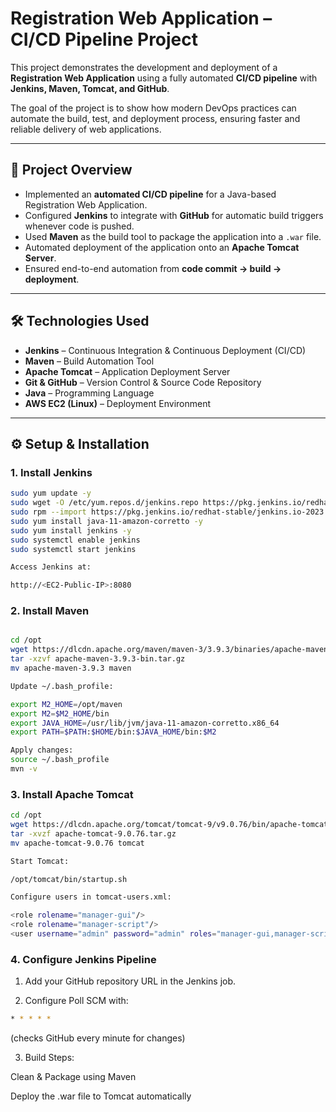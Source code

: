 # Registration Web Application – CI/CD Pipeline Project

This project demonstrates the development and deployment of a **Registration Web Application** using a fully automated **CI/CD pipeline** with **Jenkins, Maven, Tomcat, and GitHub**.  

The goal of the project is to show how modern DevOps practices can automate the build, test, and deployment process, ensuring faster and reliable delivery of web applications.

---

## 🚀 Project Overview
- Implemented an **automated CI/CD pipeline** for a Java-based Registration Web Application.  
- Configured **Jenkins** to integrate with **GitHub** for automatic build triggers whenever code is pushed.  
- Used **Maven** as the build tool to package the application into a `.war` file.  
- Automated deployment of the application onto an **Apache Tomcat Server**.  
- Ensured end-to-end automation from **code commit → build → deployment**.  

---

## 🛠️ Technologies Used
- **Jenkins** – Continuous Integration & Continuous Deployment (CI/CD)
- **Maven** – Build Automation Tool
- **Apache Tomcat** – Application Deployment Server
- **Git & GitHub** – Version Control & Source Code Repository
- **Java** – Programming Language
- **AWS EC2 (Linux)** – Deployment Environment

---

## ⚙️ Setup & Installation

### 1. Install Jenkins
```bash
sudo yum update -y
sudo wget -O /etc/yum.repos.d/jenkins.repo https://pkg.jenkins.io/redhat-stable/jenkins.repo
sudo rpm --import https://pkg.jenkins.io/redhat-stable/jenkins.io-2023.key
sudo yum install java-11-amazon-corretto -y
sudo yum install jenkins -y
sudo systemctl enable jenkins
sudo systemctl start jenkins

Access Jenkins at:

http://<EC2-Public-IP>:8080
```
### 2. Install Maven
```bash

cd /opt
wget https://dlcdn.apache.org/maven/maven-3/3.9.3/binaries/apache-maven-3.9.3-bin.tar.gz
tar -xzvf apache-maven-3.9.3-bin.tar.gz
mv apache-maven-3.9.3 maven

Update ~/.bash_profile:

export M2_HOME=/opt/maven
export M2=$M2_HOME/bin
export JAVA_HOME=/usr/lib/jvm/java-11-amazon-corretto.x86_64
export PATH=$PATH:$HOME/bin:$JAVA_HOME/bin:$M2

Apply changes:
source ~/.bash_profile
mvn -v
```
### 3. Install Apache Tomcat
```bash
cd /opt
wget https://dlcdn.apache.org/tomcat/tomcat-9/v9.0.76/bin/apache-tomcat-9.0.76.tar.gz
tar -xvzf apache-tomcat-9.0.76.tar.gz
mv apache-tomcat-9.0.76 tomcat

Start Tomcat:

/opt/tomcat/bin/startup.sh

Configure users in tomcat-users.xml:

<role rolename="manager-gui"/>
<role rolename="manager-script"/>
<user username="admin" password="admin" roles="manager-gui,manager-script"/>
```
### 4. Configure Jenkins Pipeline

1. Add your GitHub repository URL in the Jenkins job.

2. Configure Poll SCM with:
```bash
* * * * *
```

(checks GitHub every minute for changes)

3. Build Steps:

Clean & Package using Maven

Deploy the .war file to Tomcat automatically
